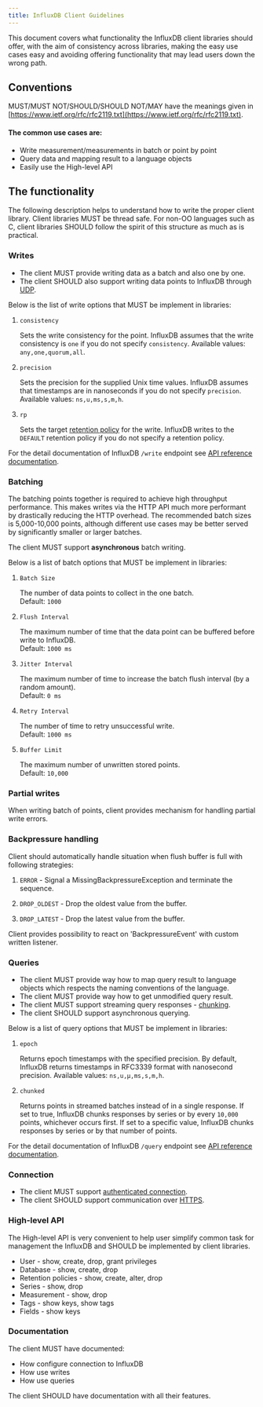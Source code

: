 ```yaml
---
title: InfluxDB Client Guidelines
---
```

This document covers what functionality the InfluxDB client libraries should offer, with the aim of consistency across libraries, making the easy use cases easy and avoiding offering functionality that may lead users down the wrong path.

## Conventions

MUST/MUST NOT/SHOULD/SHOULD NOT/MAY have the meanings given in [https://www.ietf.org/rfc/rfc2119.txt](https://www.ietf.org/rfc/rfc2119.txt).

#### The common use cases are:

* Write measurement/measurements in batch or point by point
* Query data and mapping result to a language objects
* Easily use the High-level API

## The functionality
The following description helps to understand how to write the proper client library. Client libraries MUST be thread safe.
For non-OO languages such as C, client libraries SHOULD follow the spirit of this structure as much as is practical.

### Writes

- The client MUST provide writing data as a batch and also one by one.
- The client SHOULD also support writing data points to InfluxDB through [UDP](/influxdb/v1.6/supported_protocols/udp).

Below is the list of write options that MUST be implement in libraries:

1. `consistency`

    Sets the write consistency for the point. InfluxDB assumes that the write consistency is `one` if you do not specify `consistency`.
    Available values: `any,one,quorum,all`.

2. `precision`

    Sets the precision for the supplied Unix time values. InfluxDB assumes that timestamps are in nanoseconds if you do not specify `precision`.
    Available values: `ns,u,ms,s,m,h`.
    
3. `rp`                                             

    Sets the target [retention policy](/influxdb/v1.6/concepts/glossary/#retention-policy-rp) for the write. 
    InfluxDB writes to the `DEFAULT` retention policy if you do not specify a retention policy.
  
For the detail documentation of InfluxDB `/write` endpoint see [API reference documentation](/influxdb/v1.6/tools/api/#write).
  
### Batching

The batching points together is required to achieve high throughput performance. This makes writes via the HTTP API much more performant by drastically reducing the HTTP overhead.
The recommended batch sizes is 5,000-10,000 points, although different use cases may be better served by significantly smaller or larger batches.
  
The client MUST support **asynchronous** batch writing.
  
Below is a list of batch options that MUST be implement in libraries:

1.  `Batch Size`

    The number of data points to collect in the one batch.  
    Default: `1000`

2.  `Flush Interval`

    The maximum number of time that the data point can be buffered before write to InfluxDB.    
    Default: `1000 ms`  
    
3.  `Jitter Interval`

    The maximum number of time to increase the batch flush interval (by a random amount).  
    Default: `0 ms`  

4.  `Retry Interval`

    The number of time to retry unsuccessful write.  
    Default: `1000 ms`  

5.  `Buffer Limit`

    The maximum number of unwritten stored points.  
    Default: `10,000`
    
### Partial writes   

When writing batch of points, client provides mechanism for handling partial write errors.     
    
### Backpressure handling

Client should automatically handle situation when flush buffer is full with following strategies:

1. `ERROR` -  Signal a MissingBackpressureException and terminate the sequence.

2. `DROP_OLDEST` - Drop the oldest value from the buffer.

3. `DROP_LATEST` - Drop the latest value from the buffer.

Client provides possibility to react on 'BackpressureEvent' with custom written listener.  

### Queries

* The client MUST provide way how to map query result to language objects which respects the naming conventions of the language.
* The client MUST provide way how to get unmodified query result.
* The client MUST support streaming query responses - [chunking](/influxdb/v1.6/guides/querying_data#chunking/).
* The client SHOULD support asynchronous querying.

Below is a list of query options that MUST be implement in libraries:

1.  `epoch`

    Returns epoch timestamps with the specified precision. By default, InfluxDB returns timestamps in RFC3339 format with nanosecond precision.
    Available values: `ns,u,µ,ms,s,m,h`.

2.  `chunked`

    Returns points in streamed batches instead of in a single response. If set to true, InfluxDB chunks responses by series or by every `10,000` points, whichever occurs first. If set to a specific value, InfluxDB chunks responses by series or by that number of points.

For the detail documentation of InfluxDB `/query` endpoint see [API reference documentation](/influxdb/v1.6/tools/api/#query).

### Connection

* The client MUST support [authenticated connection](/influxdb/v1.6/administration/authentication_and_authorization/#authentication).
* The client SHOULD support communication over [HTTPS](/influxdb/v1.6/administration/https_setup/).

### High-level API
The High-level API is very convenient to help user simplify common task for management the InfluxDB and SHOULD be implemented by client libraries.

* User - show, create, drop, grant privileges
* Database - show, create, drop
* Retention policies - show, create, alter, drop
* Series - show, drop
* Measurement - show, drop
* Tags - show keys, show tags
* Fields - show keys

### Documentation
The client MUST have documented:

* How configure connection to InfluxDB
* How use writes
* How use queries

The client SHOULD have documentation with all their features.
